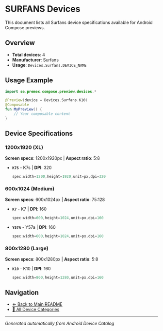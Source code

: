# SURFANS Devices

This document lists all Surfans device specifications available for Android Compose previews.

## Overview

- **Total devices**: 4
- **Manufacturer**: Surfans
- **Usage**: `Devices.Surfans.DEVICE_NAME`

## Usage Example

```kotlin
import se.premex.compose.preview.devices.*

@Preview(device = Devices.Surfans.K10)
@Composable
fun MyPreview() {
    // Your composable content
}
```

## Device Specifications

### 1200x1920 (XL)

**Screen specs**: 1200x1920px | **Aspect ratio**: 5:8

- **`K7S`** - K7s | **DPI**: 320
  ```kotlin
  spec:width=1200,height=1920,unit=px,dpi=320
  ```

### 600x1024 (Medium)

**Screen specs**: 600x1024px | **Aspect ratio**: 75:128

- **`K7`** - K7 | **DPI**: 160
  ```kotlin
  spec:width=600,height=1024,unit=px,dpi=160
  ```

- **`Y57A`** - Y57a | **DPI**: 160
  ```kotlin
  spec:width=600,height=1024,unit=px,dpi=160
  ```

### 800x1280 (Large)

**Screen specs**: 800x1280px | **Aspect ratio**: 5:8

- **`K10`** - K10 | **DPI**: 160
  ```kotlin
  spec:width=800,height=1280,unit=px,dpi=160
  ```

## Navigation

- [← Back to Main README](../../README.md)
- [📱 All Device Categories](../README.md)

---
*Generated automatically from Android Device Catalog*
